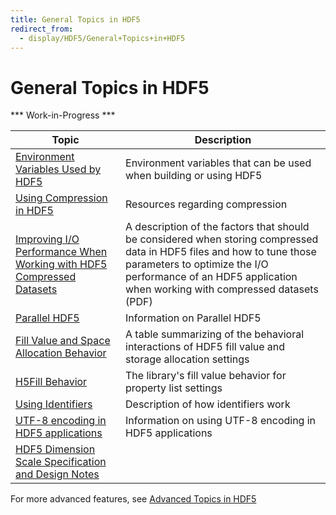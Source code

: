 ```yaml
---
title: General Topics in HDF5
redirect_from:
  - display/HDF5/General+Topics+in+HDF5
---
```


# General Topics in HDF5

\*\*\* Work-in-Progress \*\*\*

| Topic                         | Description                                                  |
| ----------------------------- | ------------------------------------------------------------ |
| [Environment Variables Used by HDF5](/documentation/hdf5_topics/EnvVarsUsedByHDF5.html) | Environment variables that can be used when building or using HDF5 |
| [Using Compression in HDF5](/documentation/hdf5_topics/UsingCompressionInHDF5.html) | Resources regarding compression |
| [Improving I/O Performance When Working with HDF5 Compressed Datasets](/documentation/hdf5_topics/HDF5ImprovingIOPerformanceCompressedDatasets.pdf) | A description of the factors that should be considered when storing compressed data in HDF5 files and how to tune those parameters to optimize the I/O performance of an HDF5 application when working with compressed datasets (PDF) |
| [Parallel HDF5](/documentation/hdf5_topics/ParallelHDF5.html) | Information on Parallel HDF5 |
| [Fill Value and Space Allocation Behavior]() | A table summarizing of the behavioral interactions of HDF5 fill value and storage allocation settings  |
| [H5Fill Behavior]() | The library's fill value behavior for property list settings |
| [Using Identifiers](/documentation/hdf5_topics/UsingIdentifiers.html) | Description of how identifiers work |
| [UTF-8 encoding in HDF5 applications](/documentation/hdf5_topics/UsingUTF-8EncodinginHDF5Apps.html) | Information on using UTF-8 encoding in HDF5 applications |
| [HDF5 Dimension Scale Specification and Design Notes](/documentation/hdf5_topics/H5DS_Spec.pdf) | |

<!--- In doxygen/technical notes -->
<!--- | [HDF5 Library Release Versions Numbers]() | A description of HDF5 library release version numbering | -->

For more advanced features, see [Advanced Topics in HDF5](/documentation/hdf5-docs/advanced_topics_list.html)
